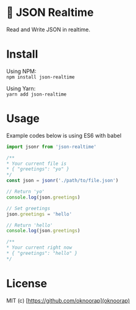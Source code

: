 # :pencil: JSON Realtime
Read and Write JSON in realtime.

# Install
Using NPM:  
`npm install json-realtime`

Using Yarn:  
`yarn add json-realtime`

# Usage
Example codes below is using ES6 with babel

```javascript
import jsonr from 'json-realtime'

/**
* Your current file is
* { "greetings": "yo" }
*/
const json = jsonr('./path/to/file.json')

// Return 'yo'
console.log(json.greetings)

// Set greetings
json.greetings = 'hello'

// Return 'hello'
console.log(json.greetings)

/**
* Your current right now
* { "greetings": "hello" }
*/
```

# License
MIT (c) [https://github.com/oknoorap](oknoorap)
